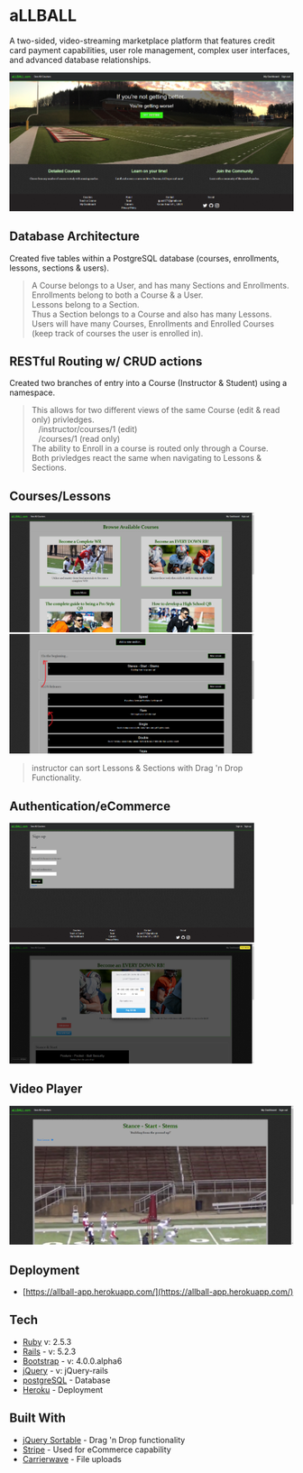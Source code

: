 # aLLBALL

A two-sided, video-streaming marketplace platform that features credit card payment capabilities, user role management, complex user interfaces, and advanced database relationships.

<img src="images/index.PNG">

## Database Architecture

Created five tables within a PostgreSQL database (courses, enrollments, lessons, sections & users).
  > A Course belongs to a User, and has many Sections and Enrollments. <br />
  > Enrollments belong to both a Course & a User. <br />
  > Lessons belong to a Section. <br />
  > Thus a Section belongs to a Course and also has many Lessons. <br />
  > Users will have many Courses, Enrollments and Enrolled Courses (keep track of courses the user is enrolled in). <br />

## RESTful Routing w/ CRUD actions

Created two branches of entry into a Course (Instructor & Student) using a namespace. <br />
  > This allows for two different views of the same Course (edit & read only) privledges. <br />
      &nbsp;&nbsp; /instructor/courses/1 (edit) <br />
      &nbsp;&nbsp; /courses/1 (read only) <br />
  > The ability to Enroll in a course is routed only through a Course. <br />
  > Both privledges react the same when navigating to Lessons & Sections. <br />

## Courses/Lessons

<img src="images/courses.PNG" width="434"> <img src="images/lessons.PNG" width="434">

  > instructor can sort Lessons & Sections with Drag 'n Drop Functionality.

## Authentication/eCommerce

<img src="images/auth.PNG" width="434"> <img src="images/payment.PNG" width="434">

## Video Player

<img src="images/vid.PNG">

## Deployment

* [https://allball-app.herokuapp.com/](https://allball-app.herokuapp.com/)


## Tech

* [Ruby](https://www.ruby-lang.org/en/documentation/) v: 2.5.3
* [Rails](https://rubyonrails.org/) - v: 5.2.3
* [Bootstrap](https://getbootstrap.com/docs/4.4/getting-started/introduction/) - v: 4.0.0.alpha6
* [jQuery](https://jqueryui.com/download/) - v: jQuery-rails
* [postgreSQL](https://www.postgresql.org/) - Database
* [Heroku](https://devcenter.heroku.com/) - Deployment

## Built With
* [jQuery Sortable](https://jqueryui.com/sortable/) - Drag 'n Drop functionality
* [Stripe](https://stripe.com/docs) - Used for eCommerce capability
* [Carrierwave](https://github.com/carrierwaveuploader/carrierwave) - File uploads
